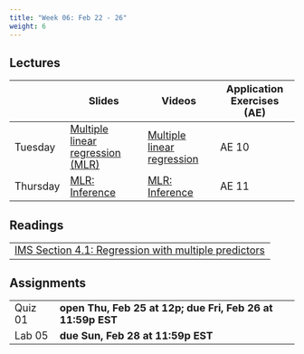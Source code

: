```yaml
---
title: "Week 06: Feb 22 - 26"
weight: 6
---
```


<style>
table {
font-size: 18px;
}

</style>

## Lectures

|           | Slides                   | Videos | Application Exercises (AE) |
|-----------|--------------------------|--------|--------|
| Tuesday  | [Multiple linear regression (MLR)](https://sta210-sp21.netlify.app/slides/10-mlr-intro.html#1) | [Multiple linear regression](https://warpwire.duke.edu/w/Q00FAA/) | AE 10 |
| Thursday   | [MLR: Inference](https://sta210-sp21.netlify.app/slides/11-mlr-inference#1) | [MLR: Inference](https://warpwire.duke.edu/w/RU0FAA/) | AE 11|

## Readings

|            | 
|------------|
| [IMS Section 4.1: Regression with multiple predictors](https://openintro-ims.netlify.app/multi-logistic-models.html#regression-multiple-predictors) |



## Assignments

|                        |   |
|------------------------|---|
|Quiz 01 | **open Thu, Feb 25 at 12p; due Fri, Feb 26 at 11:59p EST**| 
|Lab 05 | **due Sun, Feb 28 at 11:59p EST**| 









